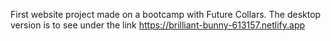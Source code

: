 First website project made on a bootcamp with Future Collars.
The desktop version is to see under the link https://brilliant-bunny-613157.netlify.app
